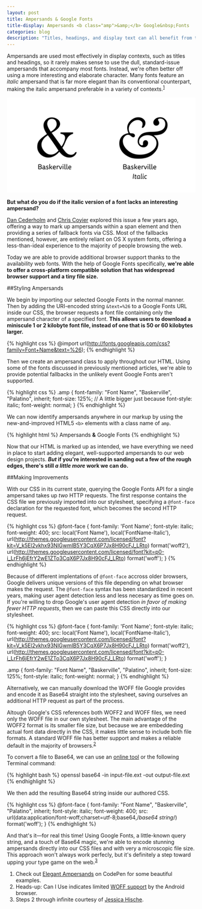 ```yaml
---
layout: post
title: Ampersands & Google Fonts
title-display: Ampersands <b class="amp">&amp;</b> Google&nbsp;Fonts
categories: blog
description: "Titles, headings, and display text can all benefit from the use of a well-placed ampersand. Today Google Fonts makes using beautiful ampersands on the web easier and more widely supported than ever before."
---
```



[simplebits]: http://simplebits.com/notebook/2008/08/14/ampersands-2/
[css1]: http://css-tricks.com/using-the-best-ampersand-available/
[css2]: http://css-tricks.com/snippets/css/fancy-ampersand/
[codepen]: http://codepen.io/johndjameson/full/qzmFf
[base64]: http://www.motobit.com/util/base64-decoder-encoder.asp


<span class="post-intro">Ampersands are used most effectively</span> in display contexts, such as titles and headings, so it rarely makes sense to use the dull, standard-issue ampersands that accompany most fonts. Instead, we're often better off using a more interesting and elaborate character. Many fonts feature an *italic* ampersand that is far more elegant than its conventional counterpart, making the italic ampersand preferable in a variety of contexts.<sup class="post-marker"><a href="#note:1">1</a></sup>

![Baskerville's ampersand compared with Baskerville Italic's ampersand](/img/ampersands-baskerville.svg)

**But what do you do if the italic version of a font lacks an interesting ampersand?**

[Dan Cederholm][simplebits] and [Chris Coyier][css1] explored this issue a few years ago, offering a way to mark up ampersands within a span element and then providing a series of fallback fonts via <abbr>CSS</abbr>. Most of the fallbacks mentioned, however, are entirely reliant on <abbr>OS X</abbr> system fonts, offering a less-than-ideal experience to the majority of people browsing the web.

Today we are able to provide additional browser support thanks to the availability web fonts. With the help of Google Fonts specifically, **we're able to offer a cross-platform compatible solution that has widespread browser support and a tiny file size.**


##Styling Ampersands

We begin by importing our selected Google Fonts in the normal manner. Then by adding the <abbr>URI</abbr>-encoded string `&text=%26` to a Google Fonts <abbr>URL</abbr> inside our <abbr>CSS</abbr>, the browser requests a font file containing only the ampersand character of a specified font. **This allows users to download a miniscule 1 or 2 kilobyte font file, instead of one that is 50 or 60 kilobytes larger.**

{% highlight css %}
@import url(http://fonts.googleapis.com/css?family=Font+Name&text=%26);
{% endhighlight %}

Then we create an ampersand class to apply throughout our <abbr>HTML</abbr>. Using some of the fonts discussed in previously mentioned articles, we're able to provide potential fallbacks in the unlikely event Google Fonts aren't supported.

{% highlight css %}
.amp {
  font-family: "Font Name", "Baskerville", "Palatino", inherit;
  font-size: 125%; // A little bigger just because
  font-style: italic;
  font-weight: normal;
}
{% endhighlight %}

We can now identify ampersands anywhere in our markup by using the new-and-improved <abbr>HTML5</abbr> `<b>` elements with a class name of `amp`.

{% highlight html %}
Ampersands <b class="amp">&amp;</b> Google Fonts
{% endhighlight %}

Now that our <abbr>HTML</abbr> is marked up as intended, we have everything we need in place to start adding elegant, well-supported ampersands to our web design projects. ***But* if you're interested in sanding out a few of the rough edges, there's still *a little more* work we can do.**


##Making Improvements

With our <abbr>CSS</abbr> in its current state, querying the Google Fonts <abbr>API</abbr> for a single ampersand takes up *two* <abbr>HTTP</abbr> requests. The first response contains the <abbr>CSS</abbr> file we previously imported into our stylesheet, specifying a `@font-face` declaration for the requested font, which becomes the second <abbr>HTTP</abbr> request.

{% highlight css %}
@font-face {
  font-family: 'Font Name';
  font-style: italic;
  font-weight: 400;
  src: local('Font Name'), local('FontName-Italic'), url(http://themes.googleusercontent.com/licensed/font?kit=V_k5El2vkhx93NlGwmIB5Y3CqX6P7Jx8H90cFJ_LRto) format('woff2'), url(http://themes.googleusercontent.com/licensed/font?kit=p0-i_LrFh6jEfrY2wE1ZTo3CqX6P7Jx8H90cFJ_LRto) format('woff');
}
{% endhighlight %}

Because of different implentations of `@font-face` accross older browsers, Google delivers unique versions of this file depending on what browser makes the request. The `@font-face` syntax has been standardized in recent years, making user agent detection less and less necesary as time goes on. If you're willing to drop Google's user agent detection *in favor of making fewer <abbr>HTTP</abbr> requests*, then we can paste this <abbr>CSS</abbr> directly into our stylesheet.

{% highlight css %}
@font-face {
  font-family: 'Font Name';
  font-style: italic;
  font-weight: 400;
  src: local('Font Name'), local('FontName-Italic'), url(http://themes.googleusercontent.com/licensed/font?kit=V_k5El2vkhx93NlGwmIB5Y3CqX6P7Jx8H90cFJ_LRto) format('woff2'), url(http://themes.googleusercontent.com/licensed/font?kit=p0-i_LrFh6jEfrY2wE1ZTo3CqX6P7Jx8H90cFJ_LRto) format('woff');
}

.amp {
  font-family: "Font Name", "Baskerville", "Palatino", inherit;
  font-size: 125%;
  font-style: italic;
  font-weight: normal;
}
{% endhighlight %}

Alternatively, we can manually download the <abbr>WOFF</abbr> file Google provides and encode it as Base64 straight into the stylesheet, saving ourselves an additional <abbr>HTTP</abbr> request as part of the process.

Altough Google's <abbr>CSS</abbr> references both <abbr>WOFF2</abbr> and <abbr>WOFF</abbr> files, we need only the <abbr>WOFF</abbr> file in our own stylesheet. The main advantage of the <abbr>WOFF2</abbr> format is its smaller file size, but because we are embeddeding actual font data directly in the <abbr>CSS</abbr>, it makes little sense to include both file formats. A standard <abbr>WOFF</abbr> file has better support and makes a reliable default in the majority of browsers.<sup class="post-marker"><a href="#note:2">2</a></sup>

To convert a file to Base64, we can use an [online tool][base64] or the following Terminal command:

{% highlight bash %}
openssl base64 -in input-file.ext -out output-file.ext
{% endhighlight %}

We then add the resulting Base64 string inside our authored <abbr>CSS</abbr>.

{% highlight css %}
@font-face {
  font-family: "Font Name", "Baskerville", "Palatino", inherit;
  font-style: italic;
  font-weight: 400;
  src: url(data:application/font-woff;charset=utf-8;base64,/*base64 string*/) format('woff');
}
{% endhighlight %}

And that's it&mdash;for real this time! Using Google Fonts, a little-known query string, and a touch of Base64 magic, we're able to encode stunning ampersands directly into our <abbr>CSS</abbr> files and with very a microscopic file size. This approach won't always work perfecly, but it's definitely a step toward upping your type game on the web.<sup class="post-marker"><a href="#note:3">3</a></sup>

<ol class="post-footnotes">
    <li id="note:1">Check out <a href="http://codepen.io/johndjameson/full/qzmFf">Elegant Ampersands</a> on CodePen for some beautiful examples.</li>
    <li id="note:1">Heads-up: Can I Use indicates limited <a href="http://caniuse.com/#search=woff"><abbr>WOFF</abbr> support</a> by the Android browser.</li>
    <li>Steps 2 through infinite courtesy of <a href="http://jessicahische.is/talkingtype">Jessica Hische</a>.</li>
</ol>